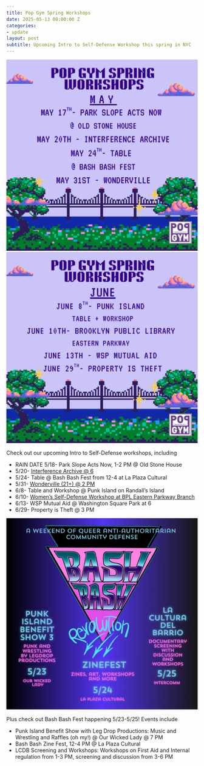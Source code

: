 ```yaml
---
title: Pop Gym Spring Workshops
date: 2025-05-13 00:00:00 Z
categories:
- update
layout: post
subtitle: Upcoming Intro to Self-Defense Workshop this spring in NYC
---
```


![spring workshops](/assets/springworkshopmay.png)
![spring workshops](/assets/springworkshopjune.png)

Check out our upcoming Intro to Self-Defense workshops, including
* RAIN DATE 5/18- Park Slope Acts Now, 1-2 PM @ Old Stone House
* 5/20- [Interference Archive @ 6](https://www.eventbrite.com/e/intro-to-self-defense-workshop-tickets-1316419007689?aff=oddtdtcreator)
* 5/24- Table @ Bash Bash Fest from 12-4 at La Plaza Cultural
* 5/31- [Wonderville (21+) @ 2 PM](https://withfriends.co/event/23356992/General_Admission)
* 6/8- Table and Workshop @ Punk Island on Randall’s Island
* 6/10- [Women’s Self-Defense Workshop at BPL Eastern Parkway Branch](https://forms.office.com/pages/responsepage.aspx?id=3qBcHtvPmkiihAPuUNDA1K2OmBd3D2hJn6Lflq0aY15UOEVOWVlNWVZDRlJCQ1lDWlpUVTZDVzBJUS4u&route=shorturl_)
* 6/13- WSP Mutual Aid @ Washington Square Park at 6
* 6/29- Property is Theft @ 3 PM

![bashbas](/assets/bbrpostervapor(InstagramPost).jpg)

Plus check out Bash Bash Fest happening 5/23-5/25! Events include
* Punk Island Benefit Show with Leg Drop Productions: Music and Wrestling and Raffles (oh my!) @ Our Wicked Lady @ 7 PM
* Bash Bash Zine Fest, 12-4 PM @ La Plaza Cultural
* LCDB Screening and Workshops: Workshops on First Aid and Internal regulation from 1-3 PM, screening and discussion from 3-6 PM
 
